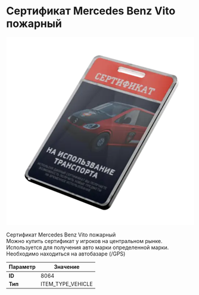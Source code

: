 # Сертификат Mercedes Benz Vito пожарный

![Item Image](../img/8064.webp?raw=true)

Сертификат Mercedes Benz Vito пожарный<br>Можно купить сертификат у игроков на центральном рынке.<br>Используется для получения авто марки определенной марки.<br>Необходимо находиться на автобазаре (/GPS)


| Параметр | Значение |
|----------|----------|
| **ID** | 8064 |
| **Тип** | ITEM_TYPE_VEHICLE |

